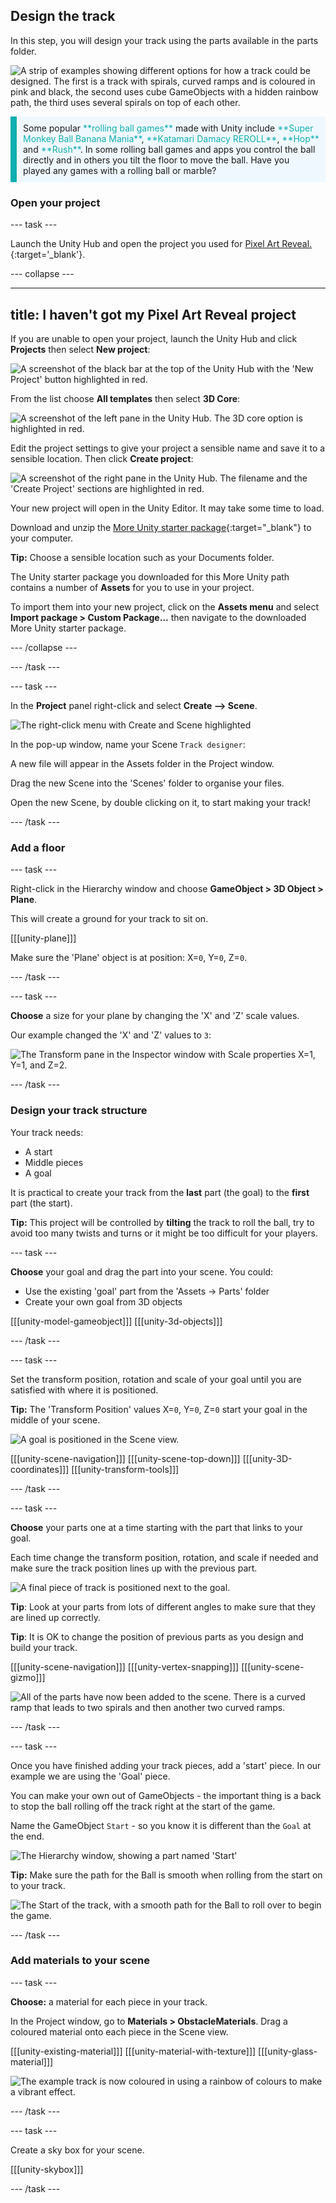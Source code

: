 ## Design the track

In this step, you will design your track using the parts available in the parts folder.  

![A strip of examples showing different options for how a track could be designed. The first is a track with spirals, curved ramps and is coloured in pink and black, the second uses cube GameObjects with a hidden rainbow path, the third uses several spirals on top of each other.](images/output2-strip.png)

<p style="border-left: solid; border-width:10px; border-color: #0faeb0; background-color: aliceblue; padding: 10px;">
Some popular <span style="color: #0faeb0">**rolling ball games**</span> made with Unity include <span style="color: #0faeb0">**Super Monkey Ball Banana Mania**</span>, <span style="color: #0faeb0">**Katamari Damacy REROLL**</span>, <span style="color: #0faeb0">**Hop**</span> and <span style="color: #0faeb0">**Rush**</span>. In some rolling ball games and apps you control the ball directly and in others you tilt the floor to move the ball. Have you played any games with a rolling ball or marble?
</p>

### Open your project

--- task ---

Launch the Unity Hub and open the project you used for [Pixel Art Reveal.](https://projects.raspberrypi.org/en/projects/pixel-art-reveal/0){:target='_blank'}.

--- collapse ---

---
title: I haven't got my Pixel Art Reveal project
---

If you are unable to open your project, launch the Unity Hub and click **Projects** then select **New project**:

![A screenshot of the black bar at the top of the Unity Hub with the 'New Project' button highlighted in red.](images/new-project.png)

From the list choose **All templates** then select **3D Core**:

![A screenshot of the left pane in the Unity Hub. The 3D core option is highlighted in red.](images/3D-core.png)

Edit the project settings to give your project a sensible name and save it to a sensible location. Then click **Create project**:

![A screenshot of the right pane in the Unity Hub. The filename and the 'Create Project' sections are highlighted in red.](images/create-project.png)

Your new project will open in the Unity Editor. It may take some time to load.

Download and unzip the [More Unity starter package](https://rpf.io/p/en/rainbow-run-go){:target="_blank"} to your computer. 

**Tip:** Choose a sensible location such as your Documents folder.

The Unity starter package you downloaded for this More Unity path contains a number of **Assets** for you to use in your project.

To import them into your new project, click on the **Assets menu** and select **Import package > Custom Package…** then navigate to the downloaded More Unity starter package.

--- /collapse ---

--- /task ---

--- task ---

In the **Project** panel right-click and select **Create --> Scene**.

![The right-click menu with Create and Scene highlighted](images/create-scene.png)

In the pop-up window, name your Scene `Track designer`:

A new file will appear in the Assets folder in the Project window.

Drag the new Scene into the 'Scenes' folder to organise your files.

Open the new Scene, by double clicking on it, to start making your track!

--- /task ---

### Add a floor

--- task ---

Right-click in the Hierarchy window and choose **GameObject > 3D Object > Plane**.

This will create a ground for your track to sit on.

[[[unity-plane]]]

Make sure the 'Plane' object is at position: 
X=`0`, Y=`0`, Z=`0`.

--- /task ---

--- task ---

**Choose** a size for your plane by changing the 'X' and 'Z' scale values.

Our example changed the 'X' and 'Z' values to `3`:

![The Transform pane in the Inspector window with Scale properties X=1, Y=1, and Z=2.](images/plane-transform.png)

--- /task ---

### Design your track structure

Your track needs:
+ A start
+ Middle pieces
+ A goal 

It is practical to create your track from the **last** part (the goal) to the **first** part (the start). 

**Tip:** This project will be controlled by **tilting** the track to roll the ball, try to avoid too many twists and turns or it might be too difficult for your players. 

--- task ---

**Choose** your goal and drag the part into your scene. You could:
+ Use the existing 'goal' part from the 'Assets -> Parts' folder
+ Create your own goal from 3D objects

[[[unity-model-gameobject]]]
[[[unity-3d-objects]]]

--- /task ---

--- task ---

Set the transform position, rotation and scale of your goal until you are satisfied with where it is positioned.  

**Tip:** The 'Transform Position' values X=`0`, Y=`0`, Z=`0` start your goal in the middle of your scene. 

![A goal is positioned in the Scene view.](images/goal-position.png)

[[[unity-scene-navigation]]]
[[[unity-scene-top-down]]]
[[[unity-3D-coordinates]]]
[[[unity-transform-tools]]]

--- /task ---

--- task ---

**Choose** your parts one at a time starting with the part that links to your goal. 

Each time change the transform position, rotation, and scale if needed and make sure the track position lines up with the previous part. 

![A final piece of track is positioned next to the goal.](images/first-part.png)

**Tip**: Look at your parts from lots of different angles to make sure that they are lined up correctly.

**Tip**: It is OK to change the position of previous parts as you design and build your track.

[[[unity-scene-navigation]]]
[[[unity-vertex-snapping]]]
[[[unity-scene-gizmo]]]

![All of the parts have now been added to the scene. There is a curved ramp that leads to two spirals and then another two curved ramps.](images/all-parts.png)

--- /task ---

--- task ---

Once you have finished adding your track pieces, add a 'start' piece. In our example we are using the 'Goal' piece. 

You can make your own out of GameObjects - the important thing is a back to stop the ball rolling off the track right at the start of the game.

Name the GameObject `Start` - so you know it is different than the `Goal` at the end. 

![The Hierarchy window, showing a part named 'Start'](images/start-object.png)

**Tip:** Make sure the path for the Ball is smooth when rolling from the start on to your track.

![The Start of the track, with a smooth path for the Ball to roll over to begin the game.](images/start-path.png)

--- /task ---

### Add materials to your scene

--- task ---

**Choose:** a material for each piece in your track. 

In the Project window, go to **Materials > ObstacleMaterials**. Drag a coloured material onto each piece in the Scene view.   

[[[unity-existing-material]]]
[[[unity-material-with-texture]]]
[[[unity-glass-material]]]

![The example track is now coloured in using a rainbow of colours to make a vibrant effect.](images/track-materials.png)

--- /task ---

--- task ---

Create a sky box for your scene.

[[[unity-skybox]]]

--- /task ---
